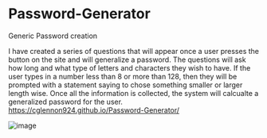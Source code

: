 # Password-Generator
Generic Password creation

I have created a series of questions that will appear once a user presses the button on the site and will generalize a password. The questions will ask how long and what type of letters and characters they wish to have. If the user types in a number less than 8 or more than 128, then they will be prompted with a statement saying to chose something smaller or larger length wise. Once all the information is collected, the system will calcualte a generalized password for the user.
https://cglennon924.github.io/Password-Generator/

![image](https://user-images.githubusercontent.com/63322716/86929535-f2c0b680-c103-11ea-96e1-6465173b8b32.png)
